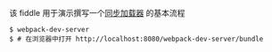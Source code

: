 该 fiddle 用于演示撰写一个[同步加载器](http://webpack.github.io/docs/loaders.html#sync-loader) 的基本流程

```
$ webpack-dev-server
$ # 在浏览器中打开 http://localhost:8080/webpack-dev-server/bundle
```
